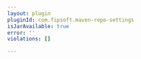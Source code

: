 ```yaml
---
layout: plugin
pluginId: com.fipsoft.maven-repo-settings
isJarAvailable: true
error: ''
violations: []

---
```

